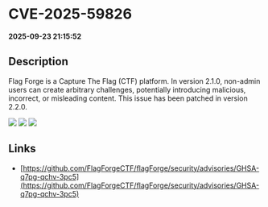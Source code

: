 # CVE-2025-59826

**2025-09-23 21:15:52**

## Description
Flag Forge is a Capture The Flag (CTF) platform. In version 2.1.0, non-admin users can create arbitrary challenges, potentially introducing malicious, incorrect, or misleading content. This issue has been patched in version 2.2.0.

![](https://img.shields.io/static/v1?label=Score&message=7.6&color=red)
![](https://img.shields.io/static/v1?label=Severity&message=HIGH&color=red)
![](https://img.shields.io/static/v1?label=CWE&message=Auth&color=green)

## Links
- [https://github.com/FlagForgeCTF/flagForge/security/advisories/GHSA-q7pg-qchv-3pc5](https://github.com/FlagForgeCTF/flagForge/security/advisories/GHSA-q7pg-qchv-3pc5)
